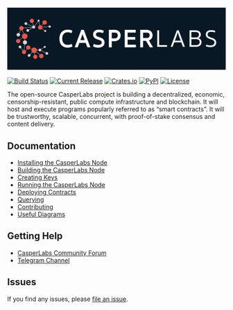 [![LOGO](CASPERLABS_HORIZONTAL.png)](https://casperlabs.io/)

[![Build Status](https://drone-auto.casperlabs.io/api/badges/CasperLabs/CasperLabs/status.svg?branch=dev)](http://drone-auto.casperlabs.io/CasperLabs/CasperLabs)
[![Current Release](https://img.shields.io/github/release-pre/CasperLabs/CasperLabs.svg?color=red)](https://github.com/CasperLabs/CasperLabs/releases)
[![Crates.io](https://img.shields.io/crates/v/casperlabs-contract-ffi)](https://crates.io/crates/casperlabs-contract-ffi)
[![PyPI](https://img.shields.io/pypi/v/casperlabs-client?color=purple)](https://pypi.org/project/casperlabs-client)
[![License](https://img.shields.io/badge/license-COSL-blue.svg)](https://github.com/CasperLabs/CasperLabs/blob/master/LICENSE)

The open-source CasperLabs project is building a decentralized, economic, censorship-resistant, public compute infrastructure and blockchain. It will host and execute programs popularly referred to as “smart contracts”. It will be trustworthy, scalable, concurrent, with proof-of-stake consensus and content delivery.

## Documentation

- [Installing the CasperLabs Node](docs/INSTALL.md)
- [Building the CasperLabs Node](docs/BUILD.md)
- [Creating Keys](docs/KEYS.md)
- [Running the CasperLabs Node](docs/NODE.md)
- [Deploying Contracts](docs/CONTRACTS.md)
- [Querying](docs/QUERYING.md)
- [Contributing](CONTRIBUTING.md)
- [Useful Diagrams](docs/DIAGRAMS.md)

## Getting Help

- [CasperLabs Community Forum](https://forums.casperlabs.io/)
- [Telegram Channel](https://t.me/CasperLabs)

## Issues

If you find any issues, please [file an issue](https://github.com/CasperLabs/CasperLabs/issues/new).
